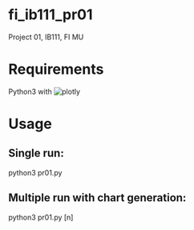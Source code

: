 # fi_ib111_pr01
Project 01, IB111, FI MU

# Requirements
Python3 with ![plotly](https://pypi.python.org/pypi/plotly)

# Usage
## Single run:
python3 pr01.py

## Multiple run with chart generation:
python3 pr01.py [n]
